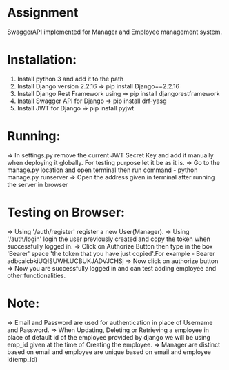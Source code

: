 # Assignment
SwaggerAPI implemented for Manager and Employee management system.

# Installation:
1) Install python 3 and add it to the path
2) Install Django version 2.2.16 => pip install Django==2.2.16
3) Install Django Rest Framework using => pip install djangorestframework
4) Install Swagger API for Django => pip install drf-yasg
5) Install JWT for Django => pip install pyjwt

# Running:
=> In settings.py remove the current JWT Secret Key and add it manually when deploying it globally. For testing purpose let it be as it is.
=> Go to the manage.py location and open terminal then run command - python manage.py runserver
=> Open the address given in terminal after running the server in browser

# Testing on Browser:
=> Using '/auth/register' register a new User(Manager).
=> Using '/auth/login' login the user previously created and copy the token when successfully logged in.
=> Click on Authorize Button then type in the box 'Bearer' space 'the token that you have just copied'.For example - Bearer adbcaicbkiUQISUWH.UCBUKJADVJCHSj
=> Now click on authorize button
=> Now you are successfully logged in and can test adding employee and other functionalities.

# Note:
=> Email and Password are used for authentication in place of Username and Password.
=> When Updating, Deleting or Retrieving a employee in place of default id of the employee provided by django we will be using emp_id given at the time of Creating the employee.
=> Manager are distinct based on email and employee are unique based on email and employee id(emp_id)
